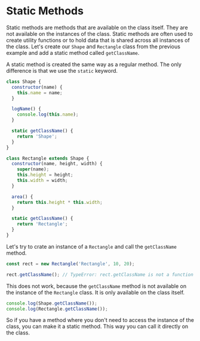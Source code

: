 # Static Methods

Static methods are methods that are available on the class itself. They are not available on the instances of the class. Static methods are often used to create utility functions or to hold data that is shared across all instances of the class. Let's create our `Shape` and `Rectangle` class from the previous example and add a static method called `getClassName`.

A static method is created the same way as a regular method. The only difference is that we use the `static` keyword.

```js
class Shape {
  constructor(name) {
    this.name = name;
  }

  logName() {
    console.log(this.name);
  }

  static getClassName() {
    return 'Shape';
  }
}
```

```js
class Rectangle extends Shape {
  constructor(name, height, width) {
    super(name);
    this.height = height;
    this.width = width;
  }

  area() {
    return this.height * this.width;
  }

  static getClassName() {
    return 'Rectangle';
  }
}
```

Let's try to crate an instance of a `Rectangle` and call the `getClassName` method.

```js
const rect = new Rectangle('Rectangle', 10, 20);

rect.getClassName(); // TypeError: rect.getClassName is not a function
```

This does not work, because the `getClassName` method is not available on the instance of the `Rectangle` class. It is only available on the class itself.

```js
console.log(Shape.getClassName());
console.log(Rectangle.getClassName());
```

So if you have a method where you don't need to access the instance of the class, you can make it a static method. This way you can call it directly on the class.
